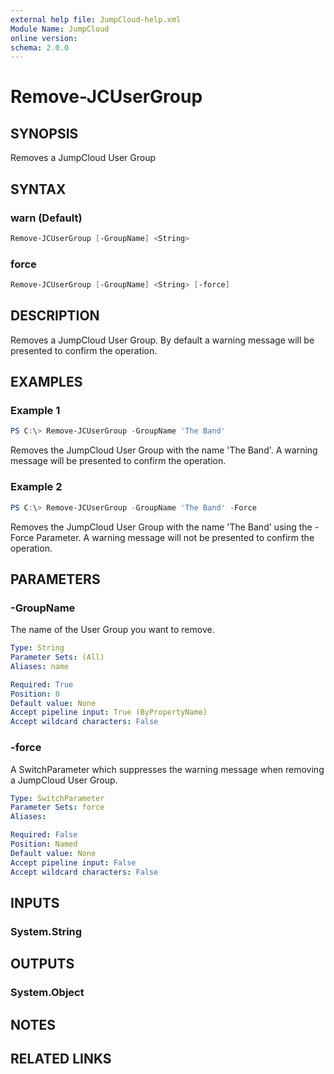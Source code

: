 ```yaml
---
external help file: JumpCloud-help.xml
Module Name: JumpCloud
online version:
schema: 2.0.0
---
```

# Remove-JCUserGroup

## SYNOPSIS

Removes a JumpCloud User Group

## SYNTAX

### warn (Default)

```PowerShell
Remove-JCUserGroup [-GroupName] <String>
```

### force

```PowerShell
Remove-JCUserGroup [-GroupName] <String> [-force]
```

## DESCRIPTION

Removes a JumpCloud User Group. By default a warning message will be presented to confirm the operation.

## EXAMPLES

### Example 1

```PowerShell
PS C:\> Remove-JCUserGroup -GroupName 'The Band'
```

Removes the JumpCloud User Group with the name 'The Band'. A warning message will be presented to confirm the operation.

### Example 2

```PowerShell
PS C:\> Remove-JCUserGroup -GroupName 'The Band' -Force
```

Removes the JumpCloud User Group with the name 'The Band' using the -Force Parameter. A warning message will not be presented to confirm the operation.

## PARAMETERS

### -GroupName

The name of the User Group you want to remove.

```yaml
Type: String
Parameter Sets: (All)
Aliases: name

Required: True
Position: 0
Default value: None
Accept pipeline input: True (ByPropertyName)
Accept wildcard characters: False
```

### -force

A SwitchParameter which suppresses the warning message when removing a JumpCloud User Group.

```yaml
Type: SwitchParameter
Parameter Sets: force
Aliases:

Required: False
Position: Named
Default value: None
Accept pipeline input: False
Accept wildcard characters: False
```

## INPUTS

### System.String

## OUTPUTS

### System.Object

## NOTES

## RELATED LINKS
